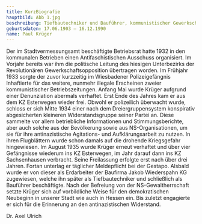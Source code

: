 ```yaml
---
title: KurzBiografie
hauptbild: Abb 1.jpg
beschreibung: Tiefbautechniker und Bauführer, kommunistischer Gewerkschaftsfunktionär und Stadtverordneter, Aktivist des lokalen KPD-Widerstandes, später Mitarbeit im Aufbau-Ausschuss Wiesbaden und dann im Bürgerrat, Mitgründer der Demokratischen Einheitsgewerkschaft Wiesbaden sowie abermals Gewerkschaftsfunktionär, außerdem u. a. Landtagsabgeordneter und Vorsitzender der KPD-Stadtverordnetenfraktion
geburtsdaten: 17.06.1903 – 16.12.1990
name: Paul Krüger
---
```

Der im Stadtvermessungsamt beschäftigte Betriebsrat hatte 1932 in den
kommunalen Betrieben einen Antifaschistischen Ausschuss organisiert. Im
Vorjahr bereits war ihm die politische Leitung des hiesigen Unterbezirks
der Revolutionären Gewerkschaftsopposition übertragen worden. Im
Frühjahr 1933 sorgte der zuvor kurzzeitig im Wiesbadener
Polizeigefängnis Inhaftierte für das weitere, nunmehr illegale
Erscheinen zweier kommunistischer Betriebszeitungen. Anfang Mai wurde
Krüger aufgrund einer Denunziation abermals verhaftet. Erst Ende des
Jahres kam er aus dem KZ Esterwegen wieder frei. Obwohl er polizeilich
überwacht wurde, schloss er sich Mitte 1934 einer nach dem
Dreiergruppensystem konspirativ abgesicherten kleineren
Widerstandsgruppe seiner Partei an. Diese sammelte vor allem
betriebliche Informationen und Stimmungsberichte, aber auch solche aus
der Bevölkerung sowie aus NS-Organisationen, um sie für ihre
antinazistische Agitations- und Aufklärungsarbeit zu nutzen. In ihren
Flugblättern wurde schon damals auf die drohende Kriegsgefahr
hingewiesen. Im August 1935 wurde Krüger erneut verhaftet und über vier
Gefängnisse wiederum ins KZ Esterwegen, im Jahr darauf dann ins KZ
Sachsenhausen verbracht. Seine Freilassung erfolgte erst nach über drei
Jahren. Fortan unterlag er täglicher Meldepflicht bei der Gestapo.
Alsbald wurde er von dieser als Erdarbeiter der Baufirma Jakob
Wiederspahn KG zugewiesen, welche ihn später als Tiefbautechniker und
schließlich als Bauführer beschäftigte. Nach der Befreiung von der
NS-Gewaltherrschaft setzte Krüger sich auf vorbildliche Weise für den
demokratischen Neubeginn in unserer Stadt wie auch in Hessen ein. Bis
zuletzt engagierte er sich für die Erinnerung an den antinazistischen
Widerstand.

Dr. Axel Ulrich 
